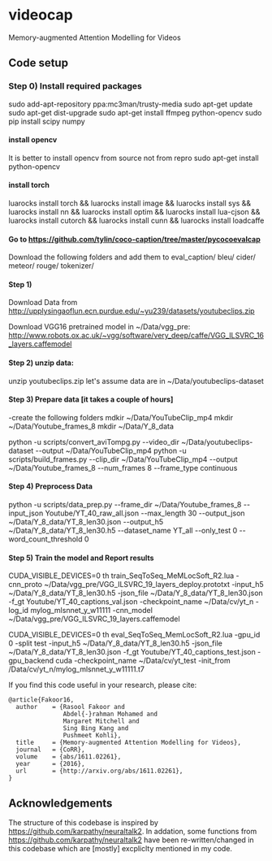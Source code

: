 # videocap
Memory-augmented Attention Modelling for Videos

## Code setup

### Step 0) Install required packages

sudo add-apt-repository ppa:mc3man/trusty-media
sudo apt-get update 
sudo apt-get dist-upgrade
sudo apt-get install ffmpeg python-opencv
sudo pip install scipy numpy

#### install opencv
It is better to install opencv from source not from repro
sudo apt-get install python-opencv  


#### install torch 
luarocks install torch && luarocks install image && luarocks install sys && luarocks install nn && luarocks install optim && luarocks install lua-cjson && luarocks install cutorch  && luarocks install cunn  && luarocks install loadcaffe

#### Go to https://github.com/tylin/coco-caption/tree/master/pycocoevalcap
Download the following folders and add them to eval_caption/
bleu/
cider/
meteor/
rouge/
tokenizer/

#### Step 1)
Download Data from 
http://upplysingaoflun.ecn.purdue.edu/~yu239/datasets/youtubeclips.zip

Download  VGG16 pretrained model in ~/Data/vgg_pre:
http://www.robots.ox.ac.uk/~vgg/software/very_deep/caffe/VGG_ILSVRC_16_layers.caffemodel

#### Step 2) unzip data:
unzip youtubeclips.zip
let's assume data are in ~/Data/youtubeclips-dataset

#### Step 3) Prepare data [it takes a couple of hours]
-create the following folders
mdkir ~/Data/YouTubeClip_mp4
mkdir ~/Data/Youtube_frames_8 
mkdir ~/Data/Y_8_data

python -u scripts/convert_aviTompg.py --video_dir ~/Data/youtubeclips-dataset --output ~/Data/YouTubeClip_mp4 
python -u scripts/build_frames.py  --clip_dir ~/Data/YouTubeClip_mp4  --output ~/Data/Youtube_frames_8 --num_frames 8 --frame_type continuous 

#### Step 4) Preprocess Data

python -u scripts/data_prep.py --frame_dir ~/Data/Youtube_frames_8 --input_json Youtube/YT_40_raw_all.json --max_length 30 --output_json ~/Data/Y_8_data/YT_8_len30.json --output_h5 ~/Data/Y_8_data/YT_8_len30.h5 --dataset_name YT_all --only_test 0 --word_count_threshold 0 


#### Step 5) Train the model and Report results

CUDA_VISIBLE_DEVICES=0 th train_SeqToSeq_MeMLocSoft_R2.lua -cnn_proto ~/Data/vgg_pre/VGG_ILSVRC_19_layers_deploy.prototxt -input_h5 ~/Data/Y_8_data/YT_8_len30.h5 -json_file ~/Data/Y_8_data/YT_8_len30.json  -f_gt Youtube/YT_40_captions_val.json  -checkpoint_name ~/Data/cv/yt_n -log_id mylog_mlsnnet_y_w11111 -cnn_model ~/Data/vgg_pre/VGG_ILSVRC_19_layers.caffemodel 


CUDA_VISIBLE_DEVICES=0 th eval_SeqToSeq_MemLocSoft_R2.lua -gpu_id 0 -split test -input_h5 ~/Data/Y_8_data/YT_8_len30.h5 -json_file ~/Data/Y_8_data/YT_8_len30.json -f_gt Youtube/YT_40_captions_test.json -gpu_backend cuda  -checkpoint_name ~/Data/cv/yt_test  -init_from /Data/cv/yt_n/mylog_mlsnnet_y_w11111.t7

If you find this code useful in your research, please cite:
```
@article{Fakoor16,
  author    = {Rasool Fakoor and
               Abdel{-}rahman Mohamed and
               Margaret Mitchell and
               Sing Bing Kang and
               Pushmeet Kohli},
  title     = {Memory-augmented Attention Modelling for Videos},
  journal   = {CoRR},
  volume    = {abs/1611.02261},
  year      = {2016},
  url       = {http://arxiv.org/abs/1611.02261},
}
```

## Acknowledgements

The structure of this codebase is inspired by https://github.com/karpathy/neuraltalk2. In addation, some functions from https://github.com/karpathy/neuraltalk2 have been re-written/changed in this codebase which are [mostly] excpliclty mentioned in my code. 





 
